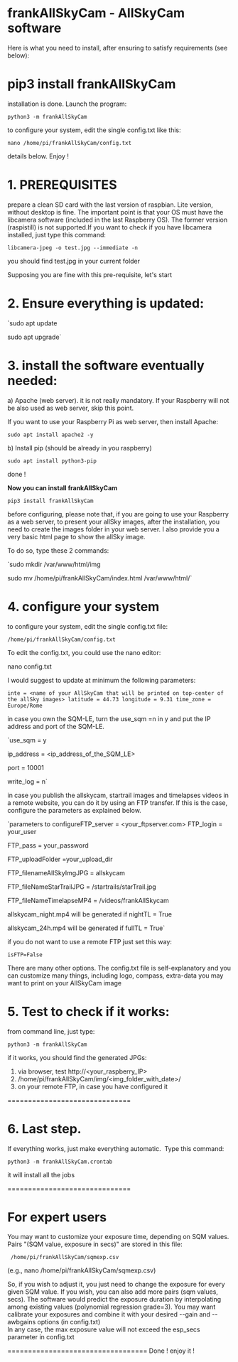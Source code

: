 # frankAllSkyCam - AllSkyCam software 

Here is what you need to install, after ensuring to satisfy requirements (see below):

# pip3 install frankAllSkyCam

installation is done.
Launch the program:

`python3 -m frankAllSkyCam`

to configure your system, edit the single config.txt like this:

`nano /home/pi/frankAllSkyCam/config.txt`

details below. Enjoy !



# 1. PREREQUISITES
prepare a clean SD card with the last version of raspbian. Lite version, without desktop is fine. 
The important point is that your OS must have the libcamera software (included in the last Raspberry OS).
The former version (raspistill) is not supported.If you want to check if you have libcamera installed, just type this command:

`libcamera-jpeg -o test.jpg --immediate -n`

you should find test.jpg in your current folder

Supposing you are fine with this pre-requisite, let's start

# 2. Ensure everything is updated:

`sudo apt update

sudo apt upgrade`

# 3. install the software eventually needed:

a) Apache (web server). it is not really mandatory. If your Raspberry will not be also used as web server, skip this point.


If you want to use your Raspberry Pi as web server, then install Apache:

`sudo apt install apache2 -y`

b) Install pip (should be already in you raspberry)

`sudo apt install python3-pip`


done !

**Now you can install frankAllSkyCam**


`pip3 install frankAllSkyCam`

before configuring, please note that,
if you are going to use your Raspberry as a web server, to present your allSky images, after the installation, you need to create the images folder in your web server. I also provide you a very basic html page to show the allSky image.

To do so, type these 2 commands:

`sudo mkdir /var/www/html/img

sudo mv /home/pi/frankAllSkyCam/index.html /var/www/html/`



# 4. configure your system


to configure your system, edit the single config.txt file:

`/home/pi/frankAllSkyCam/config.txt`

To edit the config.txt, you could use the nano editor:

nano config.txt

I would suggest to update at minimum the following parameters:

`inte = <name of your AllSkyCam that will be printed on top-center of the allSky images>
latitude = 44.73
longitude = 9.31
time_zone = Europe/Rome`

in case you own the SQM-LE, turn the use_sqm =n in y and put the IP address and port of the SQM-LE.
  
`use_sqm = y
  
ip_address = <ip_address_of_the_SQM_LE>
  
port = 10001
  
write_log = n`
  

in case you publish the allskycam, startrail images and timelapses videos in a remote website, you can do it by using an FTP transfer. If this is the case, configure the parameters as explained below.
  
`parameters to configureFTP_server = <your_ftpserver.com>
FTP_login = your_user
  
FTP_pass = your_password
  
FTP_uploadFolder =your_upload_dir
  
FTP_filenameAllSkyImgJPG = allskycam
  
FTP_fileNameStarTrailJPG = /startrails/starTrail.jpg
  
FTP_fileNameTimelapseMP4 = /videos/frankAllSkycam
 

allskycam_night.mp4 will be generated if nightTL = True
 
allskycam_24h.mp4 will be generated if fullTL = True`

if you do not want to use a remote FTP just set this way:
  
`isFTP=False`
  
There are many other options. The config.txt file is self-explanatory and you can customize many things, including logo, compass, extra-data you may want to print on your AllSkyCam image
  

 # 5. Test to check if it works:

from command line, just type:

`python3 -m frankAllSkyCam`

if it works, you should find the generated JPGs:

1. via browser, test http://<your_raspberry_IP>
2. /home/pi/frankAllSkyCam/img/<img_folder_with_date>/<jpg files>
3. on your remote FTP, in case you have configured it
  

==============================
  
# 6. Last step. 
  
If everything works, just make everything automatic. 
Type this command:

`python3 -m frankAllSkyCam.crontab`
  
it will install all the jobs
  
==============================
 
  
# For expert users 
  
You may want to customize your exposure time, depending on SQM values.
Pairs "(SQM value, exposure in secs)" are stored in this file:
   
 ` /home/pi/frankAllSkyCam/sqmexp.csv`
  
  (e.g., nano   /home/pi/frankAllSkyCam/sqmexp.csv)

So, if you wish to adjust it, you just need to change the exposure for every given SQM value. If you wish, you can also add more pairs (sqm values, secs).
 The software would predict the exposure duration by interpolating among existing values (polynomial regression grade=3).
 You may want calibrate your exposures and combine it with your desired --gain and --awbgains options (in config.txt)  
 In any case, the max exposure value will not exceed the esp_secs parameter in config.txt
  
 ================================== 
Done !
enjoy it !
